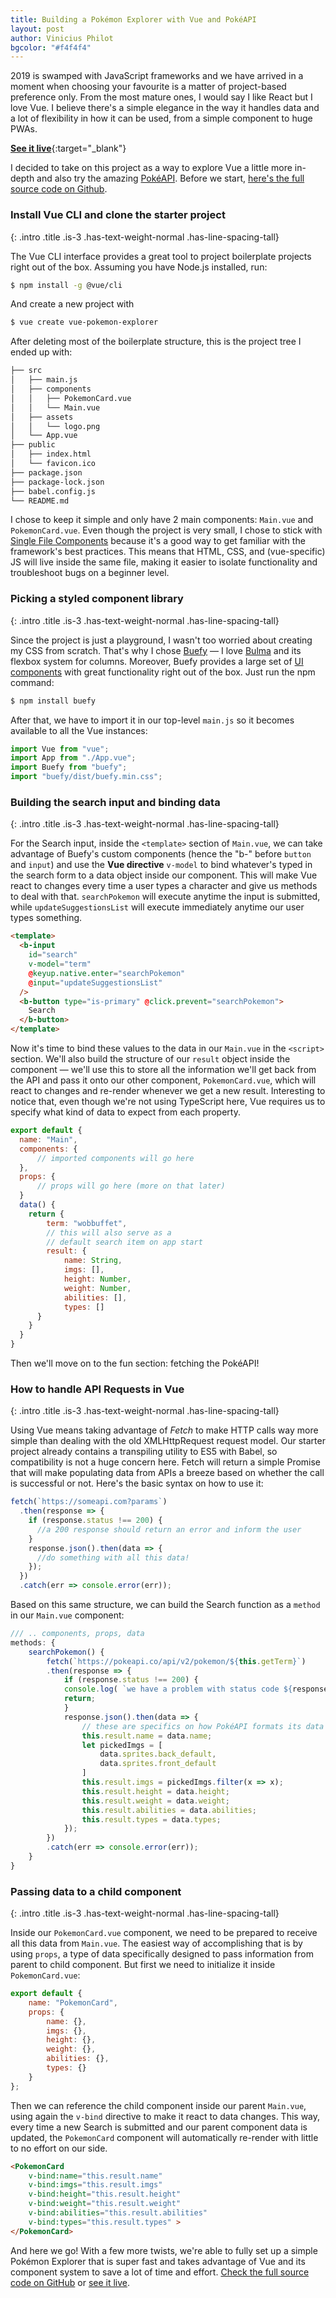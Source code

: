 ```yaml
---
title: Building a Pokémon Explorer with Vue and PokéAPI
layout: post
author: Vinicius Philot
bgcolor: "#f4f4f4"
---
```



2019 is swamped with JavaScript frameworks and we have arrived in a moment when choosing your favourite is a matter of project-based preference only. From the most mature ones, I would say I like React but I love Vue. I believe there's a simple elegance in the way it handles data and a lot of flexibility in how it can be used, from a simple component to huge PWAs.

[**See it live**](https://gracious-cori-4bd380.netlify.com/){:target="_blank"}

I decided to take on this project as a way to explore Vue a little more in-depth and also try the amazing [PokéAPI](https://pokeapi.co/). Before we start, [here's the full source code on Github](https://github.com/vphilot/vue-pokemon-explorer).

### Install Vue CLI and clone the starter project
{: .intro .title .is-3 .has-text-weight-normal .has-line-spacing-tall}

The Vue CLI interface provides a great tool to project boilerplate projects right out of the box. Assuming you have Node.js installed, run:

```bash
$ npm install -g @vue/cli
```

And create a new project with

```bash
$ vue create vue-pokemon-explorer
```

After deleting most of the boilerplate structure, this is the project tree I ended up with:

```bash
├── src
│   ├── main.js
│   ├── components
│   │   ├── PokemonCard.vue
│   │   └── Main.vue
│   ├── assets
│   │   └── logo.png
│   └── App.vue
├── public
│   ├── index.html
│   └── favicon.ico
├── package.json
├── package-lock.json
├── babel.config.js
└── README.md
```

I chose to keep it simple and only have 2 main components: `Main.vue` and `PokemonCard.vue`. Even though the project is very small, I chose to stick with [Single File Components](https://vuejs.org/v2/guide/single-file-components.html) because it's a good way to get familiar with the framework's best practices. This means that HTML, CSS, and (vue-specific) JS will live inside the same file, making it easier to isolate functionality and troubleshoot bugs on a beginner level.

### Picking a styled component library
{: .intro .title .is-3 .has-text-weight-normal .has-line-spacing-tall}

Since the project is just a playground, I wasn't too worried about creating my CSS from scratch. That's why I chose [Buefy](https://buefy.org/) &mdash; I love [Bulma](https://bulma.io/) and its flexbox system for columns. Moreover, Buefy provides a large set of [UI components](https://buefy.org/documentation/input) with great functionality right out of the box. Just run the npm command:

```bash
$ npm install buefy
```

After that, we have to import it in our top-level `main.js` so it becomes available to all the Vue instances:

```js
import Vue from "vue";
import App from "./App.vue";
import Buefy from "buefy";
import "buefy/dist/buefy.min.css";
```

### Building the search input and binding data
{: .intro .title .is-3 .has-text-weight-normal .has-line-spacing-tall}

For the Search input, inside the `<template>` section of `Main.vue`, we can take advantage of Buefy's custom components (hence the "b-" before `button` and `input`) and use the **Vue directive** `v-model` to bind whatever's typed in the search form to a data object inside our component. This will make Vue react to changes every time a user types a character and give us methods to deal with that. `searchPokemon` will execute anytime the input is submitted, while `updateSuggestionsList` will execute immediately anytime our user types something.

```html
<template>
  <b-input
    id="search"
    v-model="term"
    @keyup.native.enter="searchPokemon"
    @input="updateSuggestionsList"
  />
  <b-button type="is-primary" @click.prevent="searchPokemon">
    Search
  </b-button>
</template>
```

Now it's time to bind these values to the data in our `Main.vue` in the `<script>` section. We'll also build the structure of our `result` object inside the component &mdash; we'll use this to store all the information we'll get back from the API and pass it onto our other component, `PokemonCard.vue`, which will react to changes and re-render whenever we get a new result. Interesting to notice that, even though we're not using TypeScript here, Vue requires us to specify what kind of data to expect from each property.

```js
export default {
  name: "Main",
  components: {
      // imported components will go here
  },
  props: {
      // props will go here (more on that later)
  }
  data() {
    return {
        term: "wobbuffet",
        // this will also serve as a
        // default search item on app start
        result: {
            name: String,
            imgs: [],
            height: Number,
            weight: Number,
            abilities: [],
            types: []
      }
    }
  }
}
```

Then we'll move on to the fun section: fetching the PokéAPI!

### How to handle API Requests in Vue
{: .intro .title .is-3 .has-text-weight-normal .has-line-spacing-tall}

Using Vue means taking advantage of _Fetch_ to make HTTP calls way more simple than dealing with the old XMLHttpRequest request model. Our starter project already contains a transpiling utility to ES5 with Babel, so compatibility is not a huge concern here. Fetch will return a simple Promise that will make populating data from APIs a breeze based on whether the call is successful or not. Here's the basic syntax on how to use it:

```js
fetch(`https://someapi.com?params`)
  .then(response => {
    if (response.status !== 200) {
      //a 200 response should return an error and inform the user
    }
    response.json().then(data => {
      //do something with all this data!
    });
  })
  .catch(err => console.error(err));
```

Based on this same structure, we can build the Search function as a `method` in our `Main.vue` component:

```js
/// .. components, props, data
methods: {
    searchPokemon() {
        fetch(`https://pokeapi.co/api/v2/pokemon/${this.getTerm}`)
        .then(response => {
            if (response.status !== 200) {
            console.log( `we have a problem with status code ${response.status}`);
            return;
            }
            response.json().then(data => {
                // these are specifics on how PokéAPI formats its data
                this.result.name = data.name;
                let pickedImgs = [
                    data.sprites.back_default,
                    data.sprites.front_default
                ]
                this.result.imgs = pickedImgs.filter(x => x);
                this.result.height = data.height;
                this.result.weight = data.weight;
                this.result.abilities = data.abilities;
                this.result.types = data.types;
            });
        })
        .catch(err => console.error(err));
    }
}
```

### Passing data to a child component
{: .intro .title .is-3 .has-text-weight-normal .has-line-spacing-tall}

Inside our `PokemonCard.vue` component, we need to be prepared to receive all this data from `Main.vue`. The easiest way of accomplishing that is by using `props`, a type of data specifically designed to pass information from parent to child component. But first we need to initialize it inside `PokemonCard.vue`:

```js
export default {
    name: "PokemonCard",
    props: {
        name: {},
        imgs: {},
        height: {},
        weight: {},
        abilities: {},
        types: {}
    }
};
```

Then we can reference the child component inside our parent `Main.vue`, using again the `v-bind` directive to make it react to data changes. This way, every time a new Search is submitted and our parent component data is updated, the `PokemonCard` component will automatically re-render with little to no effort on our side.

```html
<PokemonCard 
    v-bind:name="this.result.name"
    v-bind:imgs="this.result.imgs"
    v-bind:height="this.result.height"
    v-bind:weight="this.result.weight"
    v-bind:abilities="this.result.abilities"
    v-bind:types="this.result.types" >
</PokemonCard>
```

And here we go! With a few more twists, we're able to fully set up a simple Pokémon Explorer that is super fast and takes advantage of Vue and its component system to save a lot of time and effort. [Check the full source code on GitHub](https://github.com/vphilot/vue-pokemon-explorer) or [see it live](https://gracious-cori-4bd380.netlify.com/).
